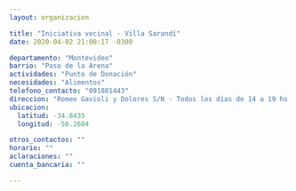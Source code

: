 ```yaml
---
layout: organizacion

title: "Iniciativa vecinal - Villa Sarandí"
date: 2020-04-02 21:00:17 -0300

departamento: "Montevideo"
barrio: "Paso de la Arena"
actividades: "Punto de Donación"
necesidades: "Alimentos"
telefono_contacto: "091881443"
direccion: "Romeo Gavioli y Dolores S/N - Todos los días de 14 a 19 hs."
ubicacion:
  latitud: -34.8435
  longitud: -56.2604

otros_contactos: ""
horario: ""
aclaraciones: ""
cuenta_bancaria: ""

---
```

